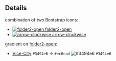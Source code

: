 ## Details
combination of two Bootstrap icons:
- [![folder2-open](https://icons.getbootstrap.com/assets/icons/folder2-open.svg) folder2-open](https://icons.getbootstrap.com/icons/folder2-open/)
- [![arrow-clockwise](https://icons.getbootstrap.com/assets/icons/arrow-clockwise.svg) arrow-clockwise](https://icons.getbootstrap.com/icons/arrow-clockwise/)

gradient on [folder2-open](https://icons.getbootstrap.com/icons/folder2-open/):
- [Vice-City](https://uigradients.com/#ViceCity)
`#3494e6` → `#ec6ead`
![#3494e6](https://via.placeholder.com/15.png/3494e6/000000?text=+) `#3494e6`
